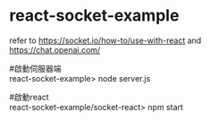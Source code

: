 # react-socket-example
refer to https://socket.io/how-to/use-with-react and https://chat.openai.com/

#啟動伺服器端\
react-socket-example> node server.js

#啟動react\
react-socket-example/socket-react> npm start
